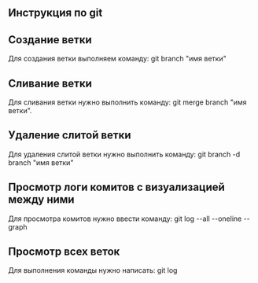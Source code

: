 ## Инструкция по git

## Создание ветки
Для создания ветки выполняем команду:
git branch "имя ветки"
## Сливание ветки
Для сливания ветки нужно выполнить команду:
git merge branch "имя ветки".

## Удаление слитой ветки
Для удаления слитой ветки нужно выполнить команду:
git branch -d branch "имя ветки"

## Просмотр логи комитов с визуализацией между ними
Для просмотра комитов нужно ввести команду:
git log --all --oneline --graph


## Просмотр всех веток
Для выполнения команды нужно написать:
git log

